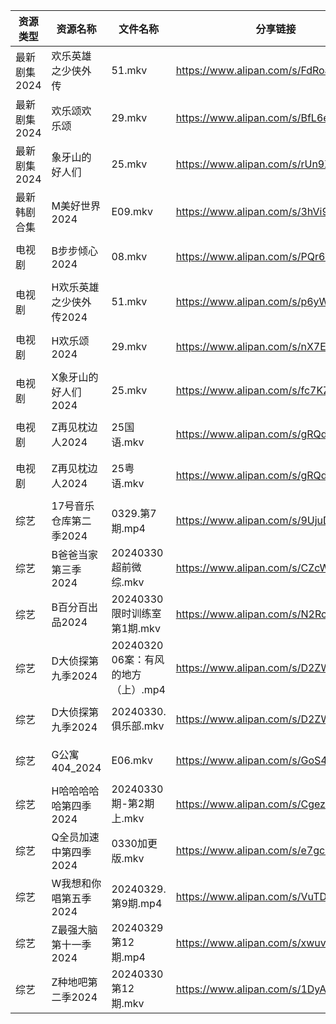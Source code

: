 | 资源类型     | 资源名称           | 文件名称                      | 分享链接                                 | 更新时间                |
| -------- | -------------- | ------------------------- | ------------------------------------ | ------------------- |
| 最新剧集2024 | 欢乐英雄之少侠外传      | 51.mkv                    | https://www.alipan.com/s/FdRoakMy1NJ | 2024-03-30 14:09:08 |
| 最新剧集2024 | 欢乐颂欢乐颂         | 29.mkv                    | https://www.alipan.com/s/BfL6e5wsSZs | 2024-03-30 00:08:23 |
| 最新剧集2024 | 象牙山的好人们        | 25.mkv                    | https://www.alipan.com/s/rUn9XHEFF7a | 2024-03-30 14:09:23 |
| 最新韩剧合集   | M美好世界2024      | E09.mkv                   | https://www.alipan.com/s/3hVi9iw3g6N | 2024-03-30 00:05:59 |
| 电视剧      | B步步倾心2024      | 08.mkv                    | https://www.alipan.com/s/PQr6VqXP1pv | 2024-03-30 14:05:09 |
| 电视剧      | H欢乐英雄之少侠外传2024 | 51.mkv                    | https://www.alipan.com/s/p6yW65rujUt | 2024-03-30 14:05:29 |
| 电视剧      | H欢乐颂2024       | 29.mkv                    | https://www.alipan.com/s/nX7Ep6n3v7t | 2024-03-30 00:05:42 |
| 电视剧      | X象牙山的好人们2024   | 25.mkv                    | https://www.alipan.com/s/fc7KZReiCHC | 2024-03-30 14:06:12 |
| 电视剧      | Z再见枕边人2024     | 25国语.mkv                  | https://www.alipan.com/s/gRQdsMic6i2 | 2024-03-30 00:06:34 |
| 电视剧      | Z再见枕边人2024     | 25粤语.mkv                  | https://www.alipan.com/s/gRQdsMic6i2 | 2024-03-30 00:06:34 |
| 综艺       | 17号音乐仓库第二季2024 | 0329.第7期.mp4              | https://www.alipan.com/s/9UjuDVabbAo | 2024-03-30 00:06:58 |
| 综艺       | B爸爸当家第三季2024   | 20240330超前微综.mkv          | https://www.alipan.com/s/CZcWZGAe35k | 2024-03-30 14:07:34 |
| 综艺       | B百分百出品2024     | 20240330限时训练室第1期.mkv      | https://www.alipan.com/s/N2RcoMVTDZC | 2024-03-30 14:07:41 |
| 综艺       | D大侦探第九季2024    | 20240320 06案：有风的地方（上）.mp4 | https://www.alipan.com/s/D2ZWBwPxiYi | 2024-03-30 14:07:48 |
| 综艺       | D大侦探第九季2024    | 20240330.俱乐部.mkv          | https://www.alipan.com/s/D2ZWBwPxiYi | 2024-03-30 14:07:48 |
| 综艺       | G公寓404_2024    | E06.mkv                   | https://www.alipan.com/s/GoS4LufpWv2 | 2024-03-30 00:07:20 |
| 综艺       | H哈哈哈哈哈第四季2024  | 20240330期-第2期上.mkv        | https://www.alipan.com/s/CgezbEPvmVp | 2024-03-30 14:08:00 |
| 综艺       | Q全员加速中第四季2024  | 0330加更版.mkv               | https://www.alipan.com/s/e7gcZ4pytd9 | 2024-03-30 14:08:25 |
| 综艺       | W我想和你唱第五季2024  | 20240329.第9期.mp4          | https://www.alipan.com/s/VuTDdPsxj7H | 2024-03-30 00:07:52 |
| 综艺       | Z最强大脑第十一季2024  | 20240329第12期.mp4          | https://www.alipan.com/s/xwuvrmHhT2H | 2024-03-30 00:08:03 |
| 综艺       | Z种地吧第二季2024    | 20240330第12期.mkv          | https://www.alipan.com/s/1DyAWe9bo96 | 2024-03-30 14:08:49 |
